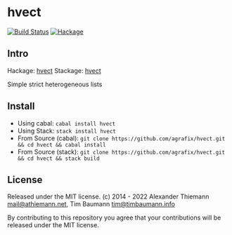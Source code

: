 hvect
=====

[![Build Status](https://travis-ci.org/agrafix/hvect.svg)](https://travis-ci.org/agrafix/hvect)
[![Hackage](https://img.shields.io/hackage/v/hvect.svg)](http://hackage.haskell.org/package/hvect)

## Intro

Hackage: [hvect](http://hackage.haskell.org/package/hvect)
Stackage: [hvect](https://www.stackage.org/package/hvect)

Simple strict heterogeneous lists


## Install

* Using cabal: `cabal install hvect`
* Using Stack: `stack install hvect`
* From Source (cabal): `git clone https://github.com/agrafix/hvect.git && cd hvect && cabal install`
* From Source (stack): `git clone https://github.com/agrafix/hvect.git && cd hvect && stack build`

## License

Released under the MIT license.
(c) 2014 - 2022 Alexander Thiemann <mail@athiemann.net>, Tim Baumann <tim@timbaumann.info>

By contributing to this repository you agree that your contributions will be released under the MIT license.
